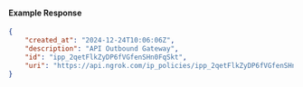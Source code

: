 <!-- Code generated for API Clients. DO NOT EDIT. -->

#### Example Response

```json
{
	"created_at": "2024-12-24T10:06:06Z",
	"description": "API Outbound Gateway",
	"id": "ipp_2qetFlkZyDP6fVGfenSHn0FqSkt",
	"uri": "https://api.ngrok.com/ip_policies/ipp_2qetFlkZyDP6fVGfenSHn0FqSkt"
}
```
